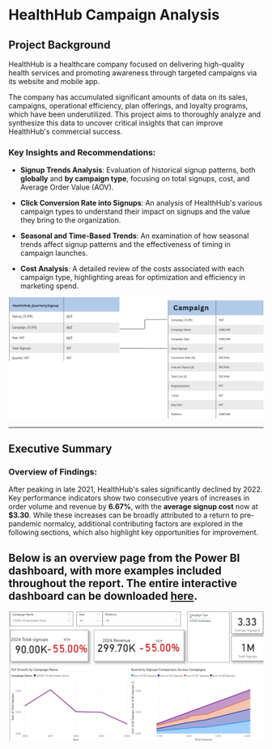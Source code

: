 # HealthHub Campaign Analysis

## Project Background

HealthHub is a healthcare company focused on delivering high-quality health services and promoting awareness through targeted campaigns via its website and mobile app.

The company has accumulated significant amounts of data on its sales, campaigns, operational efficiency, plan offerings, and loyalty programs, which have been underutilized. This project aims to thoroughly analyze and synthesize this data to uncover critical insights that can improve HealthHub's commercial success.

### Key Insights and Recommendations:

- **Signup Trends Analysis**: Evaluation of historical signup patterns, both **globally** and **by campaign type**, focusing on total signups, cost, and Average Order Value (AOV).
  
- **Click Conversion Rate into Signups**: An analysis of HealthHub's various campaign types to understand their impact on signups and the value they bring to the organization.

- **Seasonal and Time-Based Trends**: An examination of how seasonal trends affect signup patterns and the effectiveness of timing in campaign launches.

- **Cost Analysis**: A detailed review of the costs associated with each campaign type, highlighting areas for optimization and efficiency in marketing spend.

![ERD Diagram](./images/EDR.png)

---

## Executive Summary

### Overview of Findings:

After peaking in late 2021, HealthHub's sales significantly declined by 2022. Key performance indicators show two consecutive years of increases in order volume and revenue by **6.67%**, with the **average signup cost** now at **$3.30**. While these increases can be broadly attributed to a return to pre-pandemic normalcy, additional contributing factors are explored in the following sections, which also highlight key opportunities for improvement.

Below is an overview page from the Power BI dashboard, with more examples included throughout the report. The entire interactive dashboard can be downloaded [here](#).
---
![Overview Diagram](./images/overview.png)
